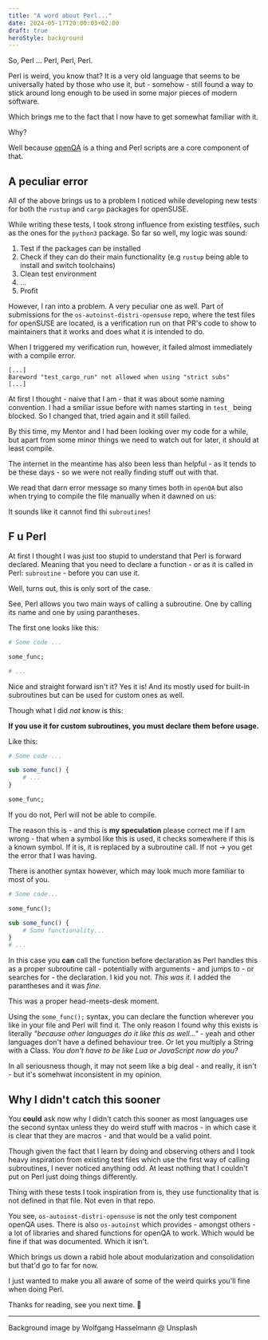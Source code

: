 ```yaml
---
title: "A word about Perl..."
date: 2024-05-17T20:00:03+02:00
draft: true
heroStyle: background
---
```


So, Perl ... Perl, Perl, Perl.

Perl is weird, you know that? It is a very old language that seems
to be universally hated by those who use it, but - somehow - still found
a way to stick around long enough to be used in some major pieces of modern
software.

Which brings me to the fact that I now have to get somewhat familiar with it.

Why?

Well because [openQA](https://openqa.opensuse.org) is a thing and Perl scripts
are a core component of that.

## A peculiar error

All of the above brings us to a problem I noticed while developing new tests for both
the `rustup` and `cargo` packages for openSUSE.

While writing these tests, I took strong influence from existing testfiles, such as
the ones for the `python3` package. So far so well, my logic was sound:

1. Test if the packages can be installed
2. Check if they can do their main functionality (e.g `rustup` being able to install and switch toolchains)
3. Clean test environment
4. ...
5. Profit

However, I ran into a problem. A very peculiar one as well.
Part of submissions for the `os-autoinst-distri-opensuse` repo, where the test files for openSUSE are located,
is a verification run on that PR's code to show to maintainers that it works and does what it is intended to do.

When I triggered my verification run, however, it failed almost immediately with a compile error.

```
[...]
Bareword "test_cargo_run" not allowed when using "strict subs"
[...]
```

At first I thought - naive that I am - that it was about some naming convention. I had a smiliar issue before with names starting in `test_` being
blocked. So I changed that, tried again and it still failed.

By this time, my Mentor and I had been looking over my code for a while, but apart from some minor things we need to watch out for later,
it should at least compile.

The internet in the meantime has also been less than helpful - as it tends to be these days - so we were not really finding stuff out with that.

We read that darn error message so many times both in `openQA` but also when trying to compile the file manually when it dawned on us:

It sounds like it cannot find thi `subroutines`!

## F u Perl

At first I thought I was just too stupid to understand that Perl is forward declared. Meaning that you need to declare a function - 
or as it is called in Perl: `subroutine` - before you can use it.

Well, turns out, this is only sort of the case.

See, Perl allows you two main ways of calling a subroutine. One by calling its name and one by using parantheses.

The first one looks like this:

```perl
# Some code ...

some_func;

# ...
```

Nice and straight forward isn't it? Yes it is! And its mostly used for built-in subroutines but can be used for custom ones as well.

Though what I did *not* know is this:

**If you use it for custom subroutines, you must declare them before usage.**

Like this:

```perl
# Some code ...

sub some_func() {
    # ...
}

some_func;
```

If you do not, Perl will not be able to compile.

The reason this is - and this is **my speculation** please correct me if I am wrong - that when a symbol like this is used, it checks
somewhere if this is a known symbol. If it is, it is replaced by a subroutine call. If not -> you get the error that I was having.

There is another syntax however, which may look much more familiar to most of you.

```perl
# Some code...

some_func();

sub some_func() {
    # Some functionality...
}
# ...
```

In this case you **can** call the function before declaration as Perl handles this as a proper subroutine call - potentially with arguments - and
jumps to - or searches for - the declaration. I kid you not. *This was it.* I added the parantheses and it was *fine*.

This was a proper head-meets-desk moment.

Using the `some_func();` syntax, you can declare the function wherever you like in your file and Perl will find it. The only reason I found
why this exists is literally *"because other languages do it like this as well..."* - yeah and other languages don't have a defined behaviour tree. 
Or let you multiply a String with a Class. *You don't have to be like Lua or JavaScript now do you?*

In all seriousness though, it may not seem like a big deal - and really, it isn't - but it's somehwat inconsistent in my opinion.

## Why I didn't catch this sooner

You **could** ask now why I didn't catch this sooner as most languages use the second syntax unless they do weird stuff with macros - in which case
it is clear that they are macros - and that would be a valid point.

Though given the fact that I learn by doing and observing others and I took heavy inspiration from existing test files which use the first way of calling
subroutines, I never noticed anything odd. At least nothing that I couldn't put on Perl just doing things differently.

Thing with these tests I took inspiration from is, they use functionality that is not defined in that file. Not even in that repo.

You see, `os-autoinst-distri-opensuse` is not the only test component openQA uses. There is also `os-autoinst` which provides - amongst others - 
a lot of libraries and shared functions for openQA to work. Which would be fine if that was documented. Which it isn't.

Which brings us down a rabid hole about modularization and consolidation but that'd go to far for now.

I just wanted to make you all aware of some of the weird quirks you'll fine when doing Perl.

Thanks for reading, see you next time. :otter:

---

Background image by Wolfgang Hasselmann @ Unsplash
